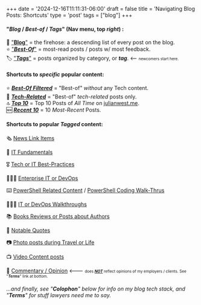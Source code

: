 +++
date = '2024-12-16T11:11:31-06:00'
draft = false
title = 'Navigating Blog Posts: Shortcuts'
type = 'post'
tags = ["blog"]
+++
#### "*Blog* / *Best-of* / *Tags*" (Nav menu, top *right*) :  

📖 ["**Blog**"](https://julianwest.me/Blog/posts/) = the firehose: a descending list of every post on the blog.<br />
⭐️ ["***Best-Of***"](https://julianwest.me/Blog/best-of/) = most-read posts / posts w/ most feedback.<br />
🏷️  ["***Tags***"](https://julianwest.me/Blog/tags/) = posts organized by category, or ***tag***.  <-- <span style="font-size: 10px;">newcomers start here.</span>

#### Shortcuts to *specific* popular content:

⭐️ [***Best-Of Filtered***](https://julianwest.me/Blog/best-of-no-tech/) = "Best-of" *without* any Tech content.<br />
🌟 [***Tech-Related***](https://julianwest.me/Blog/best-of-tech/) = "Best-of" *tech-related* posts only. <br />
🔝 [***Top 10***](https://julianwest.me/Blog/top-10/) = Top 10 Posts of *All Time* on [julianwest.me](https://julianwest.me). <br />
🆕 [***Recent 10***](https://julianwest.me/Blog/recent-10/) = 10 *Most-Recent* Posts. <br />

#### Shortcuts to popular *Tagged* content:

🗞️ [News Link Items](https://julianwest.me/Blog/tags/news-link/)

🔰 [IT Fundamentals](https://julianwest.me/Blog/tags/beginner-fundamentals/)

🎖️ [Tech or IT Best-Practices](https://julianwest.me/Blog/tags/best-practice/)

🧑🏻‍💻 [Enterprise IT or DevOps](https://julianwest.me/Blog/it-devops/)

⌨️  [PowerShell Related Content](https://julianwest.me/Blog/tags/powershell/) / [PowerShell Coding Walk-Thrus](https://julianwest.me/Blog/ps-walkthrus/)

👨🏻‍💻 [IT or DevOps Walkthroughs](https://julianwest.me/Blog/tags/walk-thru/)

📚 [Books Reviews or Posts about Authors](https://julianwest.me/Blog/tags/books/)

📜 [Notable Quotes](https://julianwest.me/Blog/tags/quote/)

📷 [Photo posts during Travel or Life](https://julianwest.me/Blog/tags/photo/)

📺 [Video Content posts](https://julianwest.me/Blog/tags/video-content/)

📰 [Commentary / Opinion](https://julianwest.me/Blog/tags/opinion/) <--- <span style="font-size: 10px;">does <i><b><u>NOT</i></b></u> reflect opinions of my employers / clients. See "***Terms***" link at bottom.</span>

###### ...and finally, see "***Colophon***" below for info on my blog tech stack, and "***Terms***" for stuff lawyers need me to say.